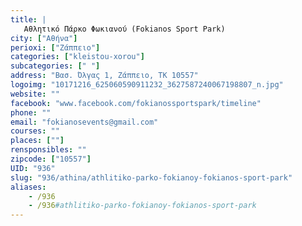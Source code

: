 ```yaml
---
title: |
   Αθλητικό Πάρκο Φωκιανού (Fokianos Sport Park)
city: ["Αθήνα"]
perioxi: ["Ζάππειο"]
categories: ["kleistou-xorou"]
subcategories: [" "]
address: "Βασ. Όλγας 1, Ζάππειο, ΤΚ 10557"
logoimg: "10171216_625060590911232_3627587240067198807_n.jpg"
website: ""
facebook: "www.facebook.com/fokianossportspark/timeline"
phone: ""
email: "fokianosevents@gmail.com"
courses: ""
places: [""]
rensponsibles: ""
zipcode: ["10557"]
UID: "936"
slug: "936/athina/athlitiko-parko-fokianoy-fokianos-sport-park"
aliases:
    - /936
    - /936#athlitiko-parko-fokianoy-fokianos-sport-park
---
```


